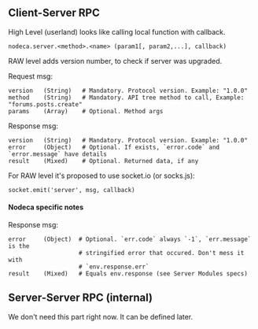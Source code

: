 ## Client-Server RPC

High Level (userland) looks like calling local function with callback.

    nodeca.server.<method>.<name> (param1[, param2,...], callback)

RAW level adds version number, to check if server was upgraded.

Request msg:

    version   (String)   # Mandatory. Protocol version. Example: "1.0.0"
    method    (String)   # Mandatory. API tree method to call, Example: "forums.posts.create"
    params    (Array)    # Optional. Method args

Response msg:

    version   (String)   # Mandatory. Protocol version. Example: "1.0.0"
    error     (Object)   # Optional. If exists, `error.code` and `error.message` have details
    result    (Mixed)    # Optional. Returned data, if any

For RAW level it's proposed to use socket.io (or socks.js):

    socket.emit('server', msg, callback)


#### Nodeca specific notes


Response msg:

    error     (Object)  # Optional. `err.code` always `-1`, `err.message` is the
                        # stringified error that occured. Don't mess it with
                        # `env.response.err`
    result    (Mixed)   # Equals env.response (see Server Modules specs)


## Server-Server RPC (internal)

We don't need this part right now. It can be defined later.

